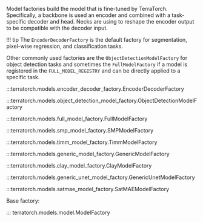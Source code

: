 
Model factories build the model that is fine-tuned by TerraTorch. Specifically, a backbone is used an encoder and combined with a task-specific decoder and head. 
Necks are using to reshape the encoder output to be compatible with the decoder input.

!!! tip
    The `EncoderDecoderFactory` is the default factory for segmentation, pixel-wise regression, and classification tasks.

Other commonly used factories are the `ObjectDetectionModelFactory` for object detection tasks and sometimes the `FullModelFactory` if a model is registered in the `FULL_MODEL_REGISTRY` and can be directly applied to a specific task. 

:::terratorch.models.encoder_decoder_factory.EncoderDecoderFactory

:::terratorch.models.object_detection_model_factory.ObjectDetectionModelFactory

:::terratorch.models.full_model_factory.FullModelFactory

:::terratorch.models.smp_model_factory.SMPModelFactory

:::terratorch.models.timm_model_factory.TimmModelFactory

:::terratorch.models.generic_model_factory.GenericModelFactory

:::terratorch.models.clay_model_factory.ClayModelFactory

:::terratorch.models.generic_unet_model_factory.GenericUnetModelFactory

:::terratorch.models.satmae_model_factory.SatMAEModelFactory

Base factory: 

::: terratorch.models.model.ModelFactory

[//]: # (:::terratorch.models.prithvi_model_factory.PrithviModelFactory)
